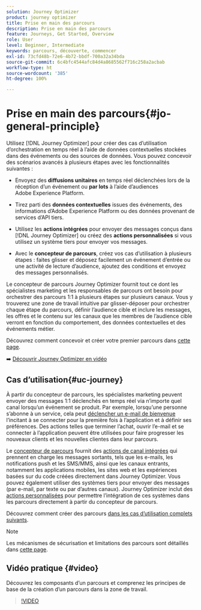 ```yaml
---
solution: Journey Optimizer
product: journey optimizer
title: Prise en main des parcours
description: Prise en main des parcours
feature: Journeys, Get Started, Overview
role: User
level: Beginner, Intermediate
keywords: parcours, découverte, commencer
exl-id: 73cfd48b-72e6-4b72-bbdf-700a32a34bda
source-git-commit: 6c4bfc4544afc84d4a8685562f716c258a2acbab
workflow-type: ht
source-wordcount: '385'
ht-degree: 100%

---
```



# Prise en main des parcours{#jo-general-principle}

Utilisez [!DNL Journey Optimizer] pour créer des cas d’utilisation d’orchestration en temps réel à l’aide de données contextuelles stockées dans des événements ou des sources de données. Vous pouvez concevoir des scénarios avancés à plusieurs étapes avec les fonctionnalités suivantes :

* Envoyez des **diffusions unitaires** en temps réel déclenchées lors de la réception d’un événement ou **par lots** à l’aide d’audiences Adobe Experience Platform.

* Tirez parti des **données contextuelles** issues des événements, des informations d’Adobe Experience Platform ou des données provenant de services d’API tiers.

* Utilisez les **actions intégrées** pour envoyer des messages conçus dans [!DNL Journey Optimizer] ou créez des **actions personnalisées** si vous utilisez un système tiers pour envoyer vos messages.

* Avec le **concepteur de parcours**, créez vos cas d’utilisation à plusieurs étapes : faites glisser et déposez facilement un événement d’entrée ou une activité de lecture d’audience, ajoutez des conditions et envoyez des messages personnalisés.

Le concepteur de parcours Journey Optimizer fournit tout ce dont les spécialistes marketing et les responsables de parcours ont besoin pour orchestrer des parcours 1:1 à plusieurs étapes sur plusieurs canaux. Vous y trouverez une zone de travail intuitive par glisser-déposer pour orchestrer chaque étape du parcours, définir l’audience cible et inclure les messages, les offres et le contenu sur les canaux que les membres de l’audience cible verront en fonction du comportement, des données contextuelles et des événements métier.

Découvrez comment concevoir et créer votre premier parcours dans [cette page](journey-gs.md).

➡️ [Découvrir Journey Optimizer en vidéo](#video)

## Cas d’utilisation{#uc-journey}

À partir du concepteur de parcours, les spécialistes marketing peuvent envoyer des messages 1:1 déclenchés en temps réel via n’importe quel canal lorsqu’un événement se produit. Par exemple, lorsqu’une personne s’abonne à un service, cela peut [déclencher un e-mail de bienvenue](message-to-subscribers-uc.md) l’incitant à se connecter pour la première fois à l’application et à définir ses préférences. Des actions telles que terminer l’achat, ouvrir l’e-mail et se connecter à l’application peuvent être utilisées pour faire progresser les nouveaux clients et les nouvelles clientes dans leur parcours.

Le [concepteur de parcours](using-the-journey-designer.md) fournit des [actions de canal intégrées](journeys-message.md) qui prennent en charge les messages sortants, tels que les e-mails, les notifications push et les SMS/MMS, ainsi que les canaux entrants, notamment les applications mobiles, les sites web et les expériences basées sur du code créées directement dans Journey Optimizer. Vous pouvez également utiliser des systèmes tiers pour envoyer des messages (par e-mail, par texte ou par d’autres canaux). Journey Optimizer inclut des [actions personnalisées](using-custom-actions.md) pour permettre l’intégration de ces systèmes dans les parcours directement à partir du concepteur de parcours.

Découvrez comment créer des parcours [dans les cas d’utilisation complets suivants](jo-use-cases.md).

>[!NOTE]
>
>Les mécanismes de sécurisation et limitations des parcours sont détaillés dans [cette page](../start/guardrails.md).

## Vidéo pratique {#video}

Découvrez les composants d’un parcours et comprenez les principes de base de la création d’un parcours dans la zone de travail.

>[!VIDEO](https://video.tv.adobe.com/v/3430351?quality=12&captions=fre_fr)
